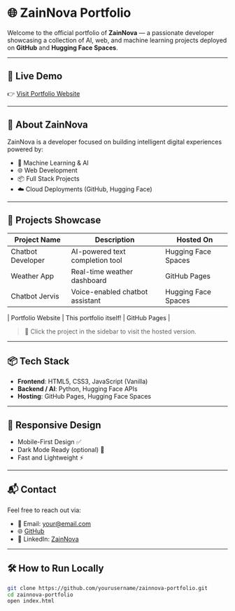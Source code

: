 # 🌐 ZainNova Portfolio

Welcome to the official portfolio of **ZainNova** — a passionate developer showcasing a collection of AI, web, and machine learning projects deployed on **GitHub** and **Hugging Face Spaces**.

---

## 🚀 Live Demo

👉 [Visit Portfolio Website](https://yourusername.github.io/zainnova-portfolio)

---

## 🧠 About ZainNova

ZainNova is a developer focused on building intelligent digital experiences powered by:
- 🤖 Machine Learning & AI
- 🌐 Web Development
- 📦 Full Stack Projects
- ☁️ Cloud Deployments (GitHub, Hugging Face)

---

## 📁 Projects Showcase

| Project Name        | Description                           | Hosted On            |
|---------------------|----------------------------------------|----------------------|
| Chatbot Developer    | AI-powered text completion tool        | Hugging Face Spaces  |
| Weather App         | Real-time weather dashboard            | GitHub Pages         |
| Chatbot Jervis      | Voice-enabled chatbot assistant        | Hugging Face Spaces  |

| Portfolio Website   | This portfolio itself!                 | GitHub Pages         |

> 🔗 Click the project in the sidebar to visit the hosted version.

---

## 📦 Tech Stack

- **Frontend**: HTML5, CSS3, JavaScript (Vanilla)
- **Backend / AI**: Python, Hugging Face APIs
- **Hosting**: GitHub Pages, Hugging Face Spaces

---

## 📱 Responsive Design

- Mobile-First Design ✅
- Dark Mode Ready (optional) 🌙
- Fast and Lightweight ⚡

---

## 📬 Contact

Feel free to reach out via:
- 📧 Email: your@email.com
- 🌐 [GitHub](https://github.com/yourusername)
- 🤝 LinkedIn: [ZainNova](https://linkedin.com/in/yourprofile)

---

## 🛠️ How to Run Locally

```bash
git clone https://github.com/yourusername/zainnova-portfolio.git
cd zainnova-portfolio
open index.html
